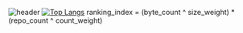 

<!--
**slagoon/slagoon** is a ✨ _special_ ✨ repository because its `README.md` (this file) appears on your GitHub profile.

Here are some ideas to get you started:

- 🔭 I’m currently working on ...
- 🌱 I’m currently learning ...
- 👯 I’m looking to collaborate on ...
- 🤔 I’m looking for help with ...
- 💬 Ask me about ...
- 📫 How to reach me: ...
- 😄 Pronouns: ...
- ⚡ Fun fact: ...
-->
![header](https://capsule-render.vercel.app/api?type=Cylinder&color=C9FFC3&text=Dream%20Come%20True&fontsize=30&height=150)
[![Top Langs](https://github-readme-stats.vercel.app/api/top-langs/?username=slagoon)](https://github.com/anuraghazra/github-readme-stats)
ranking_index = (byte_count ^ size_weight) * (repo_count ^ count_weight)

